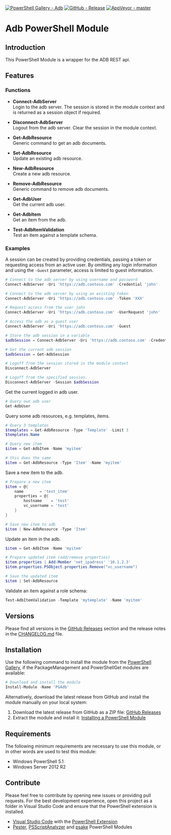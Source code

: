 [![PowerShell Gallery - Adb](https://img.shields.io/badge/PowerShell_Gallery-Adb-0072C6.svg)](https://www.powershellgallery.com/packages/Adb)
[![GitHub - Release](https://img.shields.io/github/release/arcadesolutionsag/PSAdb.svg)](https://github.com/arcadesolutionsag/PSAdb/releases)
[![AppVeyor - master](https://img.shields.io/appveyor/ci/claudiospizzi/PSAdb/master.svg)](https://ci.appveyor.com/project/claudiospizzi/PSAdb/branch/master)

# Adb PowerShell Module

## Introduction

This PowerShell Module is a wrapper for the ADB REST api.

## Features

### Functions

* **Connect-AdbServer**  
  Login to the adb server. The session is stored in the module context and is
  returned as a session object if required.

* **Disconnect-AdbServer**  
  Logout from the adb server. Clear the session in the module context.

* **Get-AdbResource**  
  Generic command to get an adb documents.

* **Set-AdbResource**  
  Update an existing adb resource.

* **New-AdbResource**  
  Create a new adb resource.

* **Remove-AdbResource**  
  Generic command to remove adb documents.

* **Get-AdbUser**  
  Get the current adb user.

* **Get-AdbItem**  
  Get an item from the adb.

* **Test-AdbItemValidation**  
  Test an item against a template schema.

### Examples

A session can be created by providing credentials, passing a token or requesting
access from an active user. By omitting any login information and using the
`-Guest` parameter, access is limited to guest information.

```powershell
# Connect to the adb server by using username and password
Connect-AdbServer -Uri 'https://adb.contoso.com' -Credential 'john'

# Connect to the adb server by using an existing token
Connect-AdbServer -Uri 'https://adb.contoso.com' -Token 'XXX'

# Request access from the user john
Connect-AdbServer -Uri 'https://adb.contoso.com' -UserRequest 'john'

# Access the adb as a guest user
Connect-AdbServer -Uri 'https://adb.contoso.com' -Guest

# Store the adb session in a variable
$adbSession = Connect-AdbServer -Uri 'https://adb.contoso.com' -Credential 'john' -PassThru

# Get the current adb session
$adbSession = Get-AdbSession

# Logoff from the session stored in the module context
Disconnect-AdbServer

# Logoff from the specified session.
Disconnect-AdbServer -Session $adbSession
```

Get the current logged in adb user.

```powershell
# Query own adb user
Get-AdbUser
```

Query some adb resources, e.g. templates, items.

```powershell
# Query 3 templates
$templates = Get-AdbResource -Type 'Template' -Limit 3
$templates.Name

# Query new item
$item = Get-AdbItem -Name 'myitem'

# this does the same
$item = Get-AdbResource -Type 'Item' -Name 'myitem'
```

Save a new item to the adb.

```powershell
# Prepare a new item
$item = @{
    name       = 'test_item'
    properties = @{
        hostname    = 'test'
        vc_username = 'test'
    }
}

# Save new item to adb
$item | New-AdbResource -Type 'Item'
```

Update an item in the adb.

```powershell
$item = Get-AdbItem -Name 'myitem'

# Prepare updated item (add/remove properties)
$item.properties | Add-Member 'net_ipadress' '10.1.2.3'
$item.properties.PSObject.properties.Remove("vc_username")

# Save the updated item
$item | Set-AdbResource
```

Validate an item against a role schema:

```powershell
Test-AdbItemValidation -Template 'mytemplate' -Name 'myitem'
```

## Versions

Please find all versions in the [GitHub Releases] section and the release notes
in the [CHANGELOG.md] file.

## Installation

Use the following command to install the module from the [PowerShell Gallery],
if the PackageManagement and PowerShellGet modules are available:

```powershell
# Download and install the module
Install-Module -Name 'PSAdb'
```

Alternatively, download the latest release from GitHub and install the module
manually on your local system:

1. Download the latest release from GitHub as a ZIP file: [GitHub Releases]
2. Extract the module and install it: [Installing a PowerShell Module]

## Requirements

The following minimum requirements are necessary to use this module, or in other
words are used to test this module:

* Windows PowerShell 5.1
* Windows Server 2012 R2

## Contribute

Please feel free to contribute by opening new issues or providing pull requests.
For the best development experience, open this project as a folder in Visual
Studio Code and ensure that the PowerShell extension is installed.

* [Visual Studio Code] with the [PowerShell Extension]
* [Pester], [PSScriptAnalyzer] and [psake] PowerShell Modules

[PowerShell Gallery]: https://www.powershellgallery.com/packages/SecurityFever
[GitHub Releases]: https://github.com/claudiospizzi/SecurityFever/releases
[Installing a PowerShell Module]: https://msdn.microsoft.com/en-us/library/dd878350

[CHANGELOG.md]: CHANGELOG.md

[Visual Studio Code]: https://code.visualstudio.com/
[PowerShell Extension]: https://marketplace.visualstudio.com/items?itemName=ms-vscode.PowerShell
[Pester]: https://www.powershellgallery.com/packages/Pester
[PSScriptAnalyzer]: https://www.powershellgallery.com/packages/PSScriptAnalyzer
[psake]: https://www.powershellgallery.com/packages/psake
